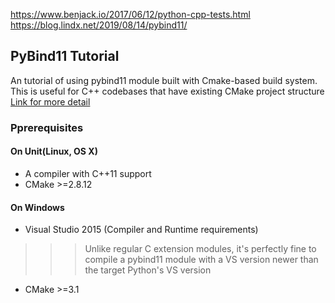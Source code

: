 https://www.benjack.io/2017/06/12/python-cpp-tests.html  
https://blog.lindx.net/2019/08/14/pybind11/  

## PyBind11 Tutorial 

An tutorial of using pybind11 module built with Cmake-based build system. This is useful for C++ codebases that have existing CMake project structure 
[Link for more detail](https://blog.lindx.net/2019/08/14/pybind11/)

### Pprerequisites
#### On Unit(Linux, OS X)
* A compiler with C++11 support 
* CMake >=2.8.12

#### On Windows 
* Visual Studio 2015 (Compiler and Runtime requirements)
>>> Unlike regular C extension modules, it's perfectly fine to compile a pybind11 module with a VS version newer than the target Python's VS version
* CMake >=3.1
